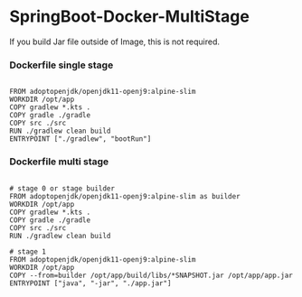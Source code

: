 # SpringBoot-Docker-MultiStage

If you build Jar file outside of Image, this is not required.

### Dockerfile single stage

```

FROM adoptopenjdk/openjdk11-openj9:alpine-slim
WORKDIR /opt/app
COPY gradlew *.kts .
COPY gradle ./gradle
COPY src ./src
RUN ./gradlew clean build
ENTRYPOINT ["./gradlew", "bootRun"]

```

### Dockerfile multi stage

```

# stage 0 or stage builder
FROM adoptopenjdk/openjdk11-openj9:alpine-slim as builder
WORKDIR /opt/app
COPY gradlew *.kts .
COPY gradle ./gradle
COPY src ./src
RUN ./gradlew clean build

# stage 1
FROM adoptopenjdk/openjdk11-openj9:alpine-slim
WORKDIR /opt/app
COPY --from=builder /opt/app/build/libs/*SNAPSHOT.jar /opt/app/app.jar
ENTRYPOINT ["java", "-jar", "./app.jar"]

```
